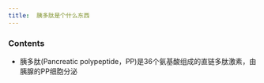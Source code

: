 ```yaml
---
title:  胰多肽是个什么东西
--- 
```


### Contents
- 胰多肽(Pancreatic polypeptide，PP)是36个氨基酸组成的直链多肽激素，由胰腺的PP细胞分泌

